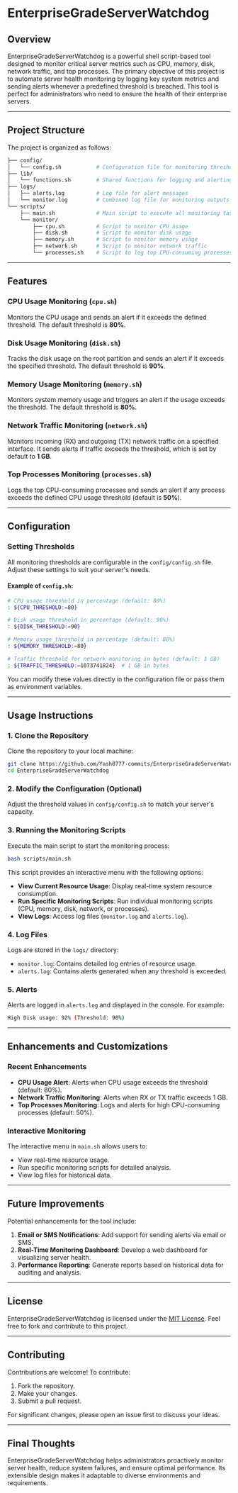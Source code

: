# EnterpriseGradeServerWatchdog

## Overview
EnterpriseGradeServerWatchdog is a powerful shell script-based tool designed to monitor critical server metrics such as CPU, memory, disk, network traffic, and top processes. The primary objective of this project is to automate server health monitoring by logging key system metrics and sending alerts whenever a predefined threshold is breached. This tool is perfect for administrators who need to ensure the health of their enterprise servers.

---

## Project Structure
The project is organized as follows:

```bash
├── config/
│   └── config.sh           # Configuration file for monitoring thresholds and alerts
├── lib/
│   └── functions.sh        # Shared functions for logging and alerting
├── logs/
│   ├── alerts.log          # Log file for alert messages
│   └── monitor.log         # Combined log file for monitoring outputs
└── scripts/
    ├── main.sh             # Main script to execute all monitoring tasks
    └── monitor/
        ├── cpu.sh          # Script to monitor CPU usage
        ├── disk.sh         # Script to monitor disk usage
        ├── memory.sh       # Script to monitor memory usage
        ├── network.sh      # Script to monitor network traffic
        └── processes.sh    # Script to log top CPU-consuming processes
```

---

## Features

### CPU Usage Monitoring (`cpu.sh`)
Monitors the CPU usage and sends an alert if it exceeds the defined threshold. The default threshold is **80%**.

### Disk Usage Monitoring (`disk.sh`)
Tracks the disk usage on the root partition and sends an alert if it exceeds the specified threshold. The default threshold is **90%**.

### Memory Usage Monitoring (`memory.sh`)
Monitors system memory usage and triggers an alert if the usage exceeds the threshold. The default threshold is **80%**.

### Network Traffic Monitoring (`network.sh`)
Monitors incoming (RX) and outgoing (TX) network traffic on a specified interface. It sends alerts if traffic exceeds the threshold, which is set by default to **1 GB**.

### Top Processes Monitoring (`processes.sh`)
Logs the top CPU-consuming processes and sends an alert if any process exceeds the defined CPU usage threshold (default is **50%**).

---

## Configuration

### Setting Thresholds
All monitoring thresholds are configurable in the `config/config.sh` file. Adjust these settings to suit your server's needs.

#### Example of `config.sh`:
```bash
# CPU usage threshold in percentage (default: 80%)
: ${CPU_THRESHOLD:=80}

# Disk usage threshold in percentage (default: 90%)
: ${DISK_THRESHOLD:=90}

# Memory usage threshold in percentage (default: 80%)
: ${MEMORY_THRESHOLD:=80}

# Traffic threshold for network monitoring in bytes (default: 1 GB)
: ${TRAFFIC_THRESHOLD:=1073741824}  # 1 GB in bytes
```
You can modify these values directly in the configuration file or pass them as environment variables.

---

## Usage Instructions

### 1. Clone the Repository
Clone the repository to your local machine:
```bash
git clone https://github.com/Yash0777-commits/EnterpriseGradeServerWatchdog.git
cd EnterpriseGradeServerWatchdog
```

### 2. Modify the Configuration (Optional)
Adjust the threshold values in `config/config.sh` to match your server's capacity.

### 3. Running the Monitoring Scripts
Execute the main script to start the monitoring process:
```bash
bash scripts/main.sh
```
This script provides an interactive menu with the following options:
- **View Current Resource Usage**: Display real-time system resource consumption.
- **Run Specific Monitoring Scripts**: Run individual monitoring scripts (CPU, memory, disk, network, or processes).
- **View Logs**: Access log files (`monitor.log` and `alerts.log`).

### 4. Log Files
Logs are stored in the `logs/` directory:
- `monitor.log`: Contains detailed log entries of resource usage.
- `alerts.log`: Contains alerts generated when any threshold is exceeded.

### 5. Alerts
Alerts are logged in `alerts.log` and displayed in the console. For example:
```bash
High Disk usage: 92% (Threshold: 90%)
```

---

## Enhancements and Customizations

### Recent Enhancements
- **CPU Usage Alert**: Alerts when CPU usage exceeds the threshold (default: 80%).
- **Network Traffic Monitoring**: Alerts when RX or TX traffic exceeds 1 GB.
- **Top Processes Monitoring**: Logs and alerts for high CPU-consuming processes (default: 50%).

### Interactive Monitoring
The interactive menu in `main.sh` allows users to:
- View real-time resource usage.
- Run specific monitoring scripts for detailed analysis.
- View log files for historical data.

---

## Future Improvements
Potential enhancements for the tool include:
1. **Email or SMS Notifications**: Add support for sending alerts via email or SMS.
2. **Real-Time Monitoring Dashboard**: Develop a web dashboard for visualizing server health.
3. **Performance Reporting**: Generate reports based on historical data for auditing and analysis.

---

## License
EnterpriseGradeServerWatchdog is licensed under the [MIT License](LICENSE). Feel free to fork and contribute to this project.

---

## Contributing
Contributions are welcome! To contribute:
1. Fork the repository.
2. Make your changes.
3. Submit a pull request.

For significant changes, please open an issue first to discuss your ideas.

---

## Final Thoughts
EnterpriseGradeServerWatchdog helps administrators proactively monitor server health, reduce system failures, and ensure optimal performance. Its extensible design makes it adaptable to diverse environments and requirements.

